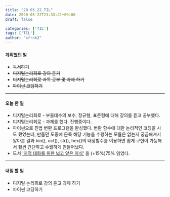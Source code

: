 ```yaml
---
title: "20.05.22_TIL"
date: 2020-05-22T23:33:21+09:00
draft: false

categories: ['TIL']
tags: ['TIL']
author: "xfrnk2"
---
```

#### 계획했던 일
+ ~~독서하기~~
+ ~~디지털논리회로 강의 듣기~~
+ ~~디지털논리회로 과목 공부 및 과제 하기~~
+ ~~파이썬 코딩하기~~
---
#### 오늘 한 일

+ 디지털논리회로 - 부울대수의 보수, 정규형, 표준형에 대해 강의를 듣고 공부했다.
+ 디지털논리회로 - 과제를 했다. 진행중이다.
+ 파이썬으로 진법 변환 프로그램을 완성했다. 변환 함수에 대한 논리적인 코딩을 시도 했었는데, 만들던 도중에 문득 해당 기능을 수행하는 모듈은 없는지 궁금해져서 알아본 결과 bin(), oct(), str(), hex()의 내장함수를 이용하면 쉽게 구현이 가능해서 훨씬 간단하고 수월하게 만들어냈다.
+ 도서 ['지적 대화를 위한 넓고 얕은 지식'](http://www.yes24.com/Product/Goods/15281236) 을 (+15%)75% 읽었다.
--- 
#### 내일 할 일  
+ 디지털 논리회로 강의 듣고 과제 하기
+ 파이썬 코딩하기